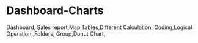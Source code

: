 # Dashboard-Charts
Dashboard, Sales report,Map,Tables,Different Calculation, Coding,Logical Operation,,Folders, Group,Donut Chart,
